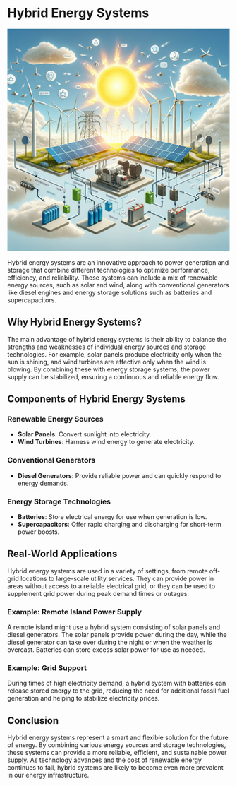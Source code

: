 # Hybrid Energy Systems

![Hybrid Energy System Diagram](https://raw.githubusercontent.com/Kanakjr/100-days-of-AI-Writing/main/images/Hybrid-Energy-Systems.png)

Hybrid energy systems are an innovative approach to power generation and storage that combine different technologies to optimize performance, efficiency, and reliability. These systems can include a mix of renewable energy sources, such as solar and wind, along with conventional generators like diesel engines and energy storage solutions such as batteries and supercapacitors.

## Why Hybrid Energy Systems?

The main advantage of hybrid energy systems is their ability to balance the strengths and weaknesses of individual energy sources and storage technologies. For example, solar panels produce electricity only when the sun is shining, and wind turbines are effective only when the wind is blowing. By combining these with energy storage systems, the power supply can be stabilized, ensuring a continuous and reliable energy flow.

## Components of Hybrid Energy Systems

### Renewable Energy Sources

- **Solar Panels**: Convert sunlight into electricity.
- **Wind Turbines**: Harness wind energy to generate electricity.

### Conventional Generators

- **Diesel Generators**: Provide reliable power and can quickly respond to energy demands.

### Energy Storage Technologies

- **Batteries**: Store electrical energy for use when generation is low.
- **Supercapacitors**: Offer rapid charging and discharging for short-term power boosts.

## Real-World Applications

Hybrid energy systems are used in a variety of settings, from remote off-grid locations to large-scale utility services. They can provide power in areas without access to a reliable electrical grid, or they can be used to supplement grid power during peak demand times or outages.

### Example: Remote Island Power Supply

A remote island might use a hybrid system consisting of solar panels and diesel generators. The solar panels provide power during the day, while the diesel generator can take over during the night or when the weather is overcast. Batteries can store excess solar power for use as needed.

### Example: Grid Support

During times of high electricity demand, a hybrid system with batteries can release stored energy to the grid, reducing the need for additional fossil fuel generation and helping to stabilize electricity prices.

## Conclusion

Hybrid energy systems represent a smart and flexible solution for the future of energy. By combining various energy sources and storage technologies, these systems can provide a more reliable, efficient, and sustainable power supply. As technology advances and the cost of renewable energy continues to fall, hybrid systems are likely to become even more prevalent in our energy infrastructure.

